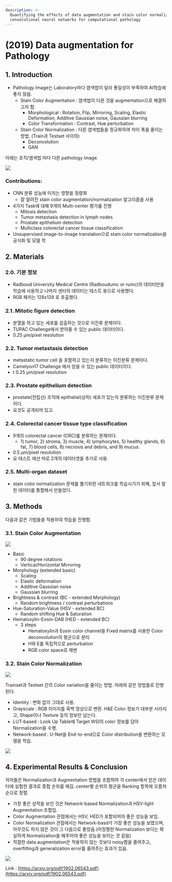 ```yaml
---
description: >-
  Quantifying the effects of data augmentation and stain color normalization in
  convolutional neural networks for computational pathology
---
```


# \(2019\) Data augmentation for Pathology

## 1. Introduction

* Pathology Image는 Laboratory마다 염색법이 달라 통일성이 부족하여 AI학습에 좋지 않음.
  * Stain Color Augmentation : 염색법이 다른 것을 augmentation으로 해결하고자 함.
    * Morphological : Rotation, Flip, Mirroring, Scaling, Elastic Deformation, Additive Gaussian noise, Gaussian blurring
    * Color Transformation : Contrast, Hue perturbation
  * Stain Color Normalization : 다른 염색법들을 정규화하여 차이 폭을 줄이는 방법. \(Train과 Testset 사이의\)
    * Deconvolution
    * GAN

아래는 조직/염색법 마다 다른 pathology image.

![](../../.gitbook/assets/screenshot-from-2020-02-10-11-23-36.png)

### Contributions:

* CNN 분류 성능에 미치는 영향을 정량화
  * 잘 알려진 stain color augmentation/normalization 알고리즘을 사용
* 4가지 Task에 대해 9개의 Multi-center 평가를 진행
  * Mitosis detection
  * Tumor metastasis detection in lymph nodes
  * Prostate epithelium detection
  * Multiclass colorectal cancer tissue classification
* Unsupervised image-to-image translation으로 stain color normalization을 공식화 및 모델 학

## 2. Materials

### 2.0. 기본 정보

* Radboud University Medical Centre \(Radboudumc or rumc\)의 데이터만을 학습에 사용하고 나머지 센터의 데이터는 테스트 용으로 사용했다.
* RGB 패치는 128x128 로 추출했다.

### 2.1. Mitotic figure detection

* 분열을 하고 있는 세포를 검출하는 것으로 이진류 문제이다.
* TUPAC Challenge에서 받아올 수 있는 public 데이터이다.
* 0.25 µm/pixel resolution

### 2.2. Tumor metastasis detection

* metastatic tumor cell 을 포함하고 있는지 분류하는 이진분류 문제이다.
* Camelyon17 Challenge 에서 얻을 수 있는 public 데이터이다.
* t 0.25 µm/pixel resolution

### 2.3. Prostate epithelium detection

* prostate\(전립선\) 조직에 epithelial\(상피\) 세포가 있는지 분류하는 이진분류 문제이다.
* 요것도 공개되어 있고.

### 2.4. Colorectal cancer tissue type classification

* 9개의 colorectal cancer \(CRC\)를 분류하는 문제이다.
  * 1\) tumor, 2\) stroma, 3\) muscle, 4\) lymphocytes, 5\) healthy glands, 6\) fat, 7\) blood cells, 8\) necrosis and debris, and 9\) mucus.
* 0.5 µm/pixel resolution
* 요 테스트 에선 따로 2개의 데이터셋을 추가로 사용.

### 2.5. Multi-organ dataset

* stain color normalization 문제를 풀기위한 네트워크를 학습시기기 위해, 앞서 말한 데이터를 통합해서 만들었다.

## 3. Methods

다음과 같은 기법들을 적용하여 학습을 진행함.

### 3.1. Stain Color Augmentation

![](../../.gitbook/assets/screenshot-from-2020-02-10-11-38-46.png)

* Basic
  * 90 degree rotations
  * Vertical/Horizontal Mirroring
* Morphology \(extended basic\)
  * Scaling
  * Elastic deformation
  * Additive Gaussian noise
  * Gaussian blurring
* Brightness & contrast \(BC - extended Morphology\)
  * Random brightness / contrast perturbations
* Hue-Saturation-Value \(HSV - extended BC\)
  * Random shifting Hue & Saturation
* Hematoxylin-Eosin-DAB \(HED - extended BC\)
  * 3 steps
    * Hematoxylin과 Eosin color channel을 Fixed matrix를 사용한 Color deconvolution의 평균으로 분리
    * H와 E를 독립적으로 perturbation
    * RGB color space로 재변

### 3.2. Stain Color Normalization

![](../../.gitbook/assets/screenshot-from-2020-02-10-11-47-14.png)

Trainset과 Testset 간의 Color variation을 줄이는 방법. 아래와 같은 방법들로 진행된다.

* Identity : 변화 없이 그대로 사용.
* Grayscale : RGB 이미지를 흑백 영상으로 변환. H&E Color 정보가 대부분 사라지고, Shape이나 Texture 등의 정보만 남는다.
* LUT-based : Look Up Table에 Target WSI의 color 정보를 담아 Normalization을 수행.
* Network-based : U-Net을 End-to-end으로 Color distribution을 변환하는 모델을 학습.

![](../../.gitbook/assets/screenshot-from-2020-02-10-11-47-24.png)

## 4. Experimental Results & Conclusion

저자들은 Normalization과 Augmentation 방법을 조합하여 각 center에서 얻은 데이터에 실험한 결과로 종합 순위를 매김. center별 순위의 평균을 Ranking 항목에 오름차순으로 정렬.

* 가장 좋은 성적을 보인 것은 Network-based Normalization과 HSV-light Augmentation 조합임.
* Color Augmentation 관점에서는 HSV, HED가 포함되어야 좋은 성능을 보임.
* Color Normalization 관점에서는 Network-basd가 가장 좋은 성능을 보였으며, 아무것도 하지 않은 것이 그 다음으로 좋았음.\(어정쩡한 Normalization 보다는 확실하게 Normalization을 해주어야 좋은 성능을 보이는 것 같음\)
* 적절한 data augmentation은 적용하지 않는 것보다 noisy함을 줄여주고, overfitting과 generalization error를 줄여주는 효과가 있음.

![](../../.gitbook/assets/screenshot-from-2020-02-10-11-48-30.png)

Link : [https://arxiv.org/pdf/1902.06543.pdf](https://arxiv.org/pdf/1902.06543.pdf)

